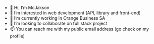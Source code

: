 - 👋 Hi, I’m McJakson
- 👀 I’m interested in web development (API, library and front-end)
- 🌱 I’m currently working in Orange Business SA
- 💞️ I’m looking to collaborate on full stack project
- 📫 You can reach me with my public email address (go check on my profile)
